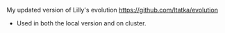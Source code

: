 My updated version of Lilly's evolution https://github.com/ltatka/evolution

* Used in both the local version and on cluster.
